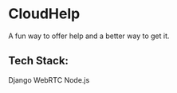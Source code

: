 CloudHelp
=====

A fun way to offer help and a better way to get it. 

 








Tech Stack:
-------
Django
WebRTC
Node.js

